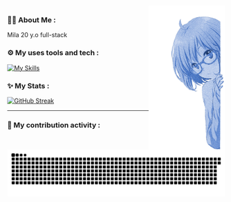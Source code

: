 <img height="333" src="img/girl.png" align=right>

### 👩‍💻 About Me :
Mila
20 y.o
full-stack
                                                                      

### ⚙️ My uses tools and tech :

[![My Skills](https://skillicons.dev/icons?i=js,html,css,scss,bash,mysql,sqlite,php,go,githubactions,vscode,figma,ai,ps,git&perline=5)](https://skillicons.dev)

### ✨ My Stats :

[![GitHub Streak](https://github-readme-streak-stats.herokuapp.com?user=Deoships&theme=tokyonight&hide_border=true&border_radius=0&card_width=950)](https://git.io/streak-stats)

---
### 🚀 My contribution activity :
![GitHub Snake SVG](https://github.com/Deoships/Deoships/blob/output/github-contribution-grid-snake-dark.svg)
